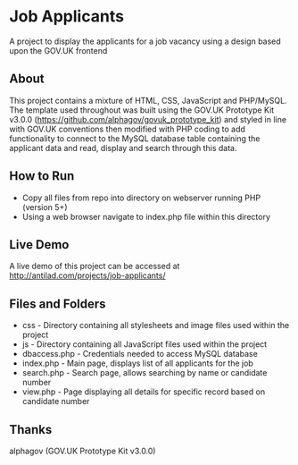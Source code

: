 # Job Applicants
A project to display the applicants for a job vacancy using a design based upon the GOV.UK frontend

## About
This project contains a mixture of HTML, CSS, JavaScript and PHP/MySQL. The template used throughout was built using the GOV.UK Prototype Kit v3.0.0 (https://github.com/alphagov/govuk_prototype_kit) and styled in line with GOV.UK conventions then modified with PHP coding to add functionality to connect to the MySQL database table containing the applicant data and read, display and search through this data.

## How to Run
+ Copy all files from repo into directory on webserver running PHP (version 5+)
+ Using a web browser navigate to index.php file within this directory

## Live Demo
A live demo of this project can be accessed at http://antilad.com/projects/job-applicants/

## Files and Folders
+ css - Directory containing all stylesheets and image files used within the project
+ js - Directory containing all JavaScript files used within the project
+ dbaccess.php - Credentials needed to access MySQL database
+ index.php - Main page, displays list of all applicants for the job
+ search.php - Search page, allows searching by name or candidate number
+ view.php - Page displaying all details for specific record based on candidate number

## Thanks
alphagov (GOV.UK Prototype Kit v3.0.0)

